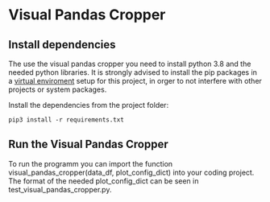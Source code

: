 # Visual Pandas Cropper

## Install dependencies

The use the visual pandas cropper you need to install python 3.8 and the needed python libraries. It is strongly advised to install the pip packages in a [virtual enviroment](https://docs.python.org/3/tutorial/venv.html) setup for this project, in orger to not interfere with other projects or system packages.

Install the dependencies from the project folder:

```
pip3 install -r requirements.txt
```

## Run the Visual Pandas Cropper

To run the programm you can import the function visual_pandas_cropper(data_df, plot_config_dict) into your coding project. The format of the needed plot_config_dict can be seen in test_visual_pandas_cropper.py.
